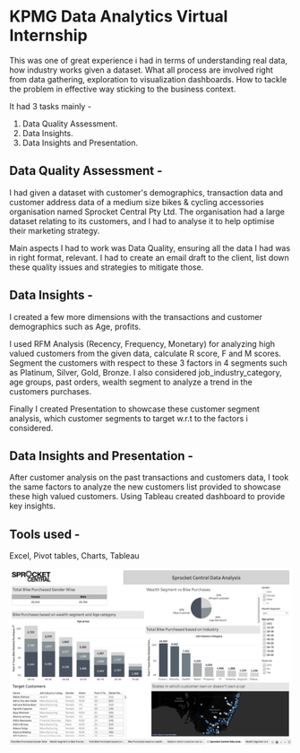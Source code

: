 
# KPMG Data Analytics Virtual Internship

This was one of great experience i had in terms of understanding real data, how industry works given a dataset. What all process are involved right from data gathering, exploration to visualization dashboards. How to tackle the problem in effective way sticking to the business context.

It had 3 tasks mainly - 
1) Data Quality Assessment.
2) Data Insights.
3) Data Insights and Presentation.

## Data Quality Assessment -
I had given a dataset with customer's demographics, transaction data and customer address data of a medium size bikes & cycling accessories organisation named Sprocket Central Pty Ltd. The organisation had a large dataset relating to its customers, and I had to analyse it to help optimise their marketing strategy. 

Main aspects I had to work was Data Quality, ensuring all the data I had was in right format, relevant. I had to create an email draft to the client, list down these quality issues and strategies to mitigate those.

## Data Insights -
I created a few more dimensions with the transactions and customer demographics such as Age, profits.

I used RFM Analysis (Recency, Frequency, Monetary) for analyzing high valued customers from the given data, calculate R score, F and M scores. Segment the customers with respect to these 3 factors in 4 segments such as Platinum, Silver, Gold, Bronze. I also considered job_industry_category, age groups, past orders, wealth segment to analyze a trend in the customers purchases.

Finally I created Presentation to showcase these customer segment analysis, which customer segments to target w.r.t to the factors i considered.

## Data Insights and Presentation -
After customer analysis on the past transactions and customers data, I took the same factors to analyze the new customers list provided to showcase these high valued customers. Using Tableau created dashboard to provide key insights.

## Tools used -

Excel, Pivot tables, Charts, Tableau

![Tableau Dashboard](https://github.com/keyurk5/KPMG-virtual-internship-data-analytics/blob/main/KPMG-module-3/Data-Analysis-dashboard.png)
